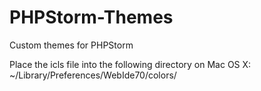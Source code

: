 PHPStorm-Themes
===============

Custom themes for PHPStorm

Place the icls file into the following directory on Mac OS X:
~/Library/Preferences/WebIde70/colors/
